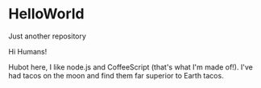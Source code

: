 # HelloWorld
Just another repository

Hi Humans!

Hubot here, I like node.js and CoffeeScript (that's what I'm made of!).
I've had tacos on the moon and find them far superior to Earth tacos.

